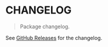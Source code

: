 # CHANGELOG

> Package changelog.

See [GitHub Releases](https://github.com/stdlib-js/assert-is-method-in/releases) for the changelog.